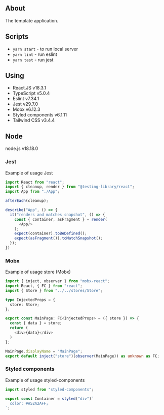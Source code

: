 ## About

The template application.

## Scripts

* `yarn start` - to run local server
* `yarn lint` - run eslint
* `yarn test` - run jest

## Using
- React.JS v18.3.1
- TypeScript v5.0.4
- Eslint v7.34.1
- Jest v29.7.0
- Mobx v6.12.3
- Styled components v6.1.11
- Tailwind CSS v3.4.4

## Node
node.js v18.18.0

### Jest
Example of usage Jest
```typescript
import React from "react";
import { cleanup, render } from "@testing-library/react";
import App from "./App";

afterEach(cleanup);

describe("App", () => {
  it("renders and matches snapshot", () => {
    const { container, asFragment } = render(
      <App/>
    );
    expect(container).toBeDefined();
    expect(asFragment()).toMatchSnapshot();
  });
})
```

### Mobx
Example of usage store (Mobx)
```typescript
import { inject, observer } from "mobx-react";
import React, { FC } from "react";
import { Store } from "../../stores/Store";

type InjectedProps = {
  store: Store;
};

export const MainPage: FC<InjectedProps> = ({ store }) => {
  const { data } = store;
  return (
    <div>{data}</div>
  )
};

MainPage.displayName = "MainPage";
export default inject("store")(observer(MainPage)) as unknown as FC;
```

### Styled components
Example of usage styled-components
```typescript
import styled from "styled-components";

export const Container = styled("div")`
  color: #A52A2AFF;
`;
```
